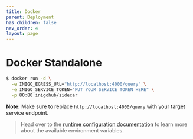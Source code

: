 ```yaml
---
title: Docker
parent: Deployment
has_children: false
nav_order: 4
layout: page
---
```


# Docker Standalone

  ``` sh
  $ docker run -d \
    -e INIGO_EGRESS_URL="http://localhost:4000/query" \
    -e INIGO_SERVICE_TOKEN="PUT YOUR SERVICE TOKEN HERE" \
    -p 80:80 inigohub/sidecar
  ```

  **Note:** Make sure to replace `http://localhost:4000/query` with your target service endpoint.

  > Head over to the [runtime configuration documentation](deployment_runtime_override.html) to learn more about the available environment variables.
